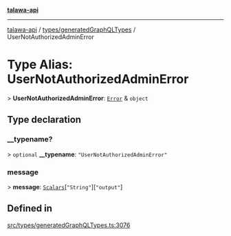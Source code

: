 [**talawa-api**](../../../README.md)

***

[talawa-api](../../../modules.md) / [types/generatedGraphQLTypes](../README.md) / UserNotAuthorizedAdminError

# Type Alias: UserNotAuthorizedAdminError

\> **UserNotAuthorizedAdminError**: [`Error`](Error.md) & `object`

## Type declaration

### \_\_typename?

\> `optional` **\_\_typename**: `"UserNotAuthorizedAdminError"`

### message

\> **message**: [`Scalars`](Scalars.md)\[`"String"`\]\[`"output"`\]

## Defined in

[src/types/generatedGraphQLTypes.ts:3076](https://github.com/PalisadoesFoundation/talawa-api/blob/4b5c74fd36bcfc2e36f3a06b67d517e865c188be/src/types/generatedGraphQLTypes.ts#L3076)
